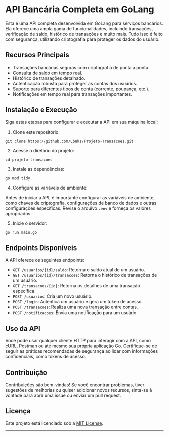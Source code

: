 # API Bancária Completa em GoLang

Esta é uma API completa desenvolvida em GoLang para serviços bancários. Ela oferece uma ampla gama de funcionalidades, incluindo transações, verificação de saldo, histórico de transações e muito mais. Tudo isso é feito com segurança, utilizando criptografia para proteger os dados do usuário.

## Recursos Principais

- Transações bancárias seguras com criptografia de ponta a ponta.
- Consulta de saldo em tempo real.
- Histórico de transações detalhado.
- Autenticação robusta para proteger as contas dos usuários.
- Suporte para diferentes tipos de conta (corrente, poupança, etc.).
- Notificações em tempo real para transações importantes.

## Instalação e Execução

Siga estas etapas para configurar e executar a API em sua máquina local:

1. Clone este repositório:

```
git clone https://github.com/Lbnkz/Projeto-Transacoes.git
```

2. Acesse o diretório do projeto:

```
cd projeto-transacoes
```

3. Instale as dependências:

```
go mod tidy
```

4. Configure as variáveis de ambiente:

Antes de iniciar a API, é importante configurar as variáveis de ambiente, como chaves de criptografia, configurações de banco de dados e outras configurações específicas. Revise o arquivo `.env` e forneça os valores apropriados.

5. Inicie o servidor:

```
go run main.go
```

## Endpoints Disponíveis

A API oferece os seguintes endpoints:

- `GET /usuarios/{id}/saldo`: Retorna o saldo atual de um usuário.
- `GET /usuarios/{id}/transacoes`: Retorna o histórico de transações de um usuário.
- `GET /transacoes/{id}`: Retorna os detalhes de uma transação específica.
- `POST /usuarios`: Cria um novo usuário.
- `POST /login`: Autentica um usuário e gera um token de acesso.
- `POST /transacoes`: Realiza uma nova transação entre contas.
- `POST /notificacoes`: Envia uma notificação para um usuário.

## Uso da API

Você pode usar qualquer cliente HTTP para interagir com a API, como cURL, Postman ou até mesmo sua própria aplicação Go. Certifique-se de seguir as práticas recomendadas de segurança ao lidar com informações confidenciais, como tokens de acesso.

## Contribuição

Contribuições são bem-vindas! Se você encontrar problemas, tiver sugestões de melhorias ou quiser adicionar novos recursos, sinta-se à vontade para abrir uma issue ou enviar um pull request.

## Licença

Este projeto está licenciado sob a [MIT License](LICENSE).

---